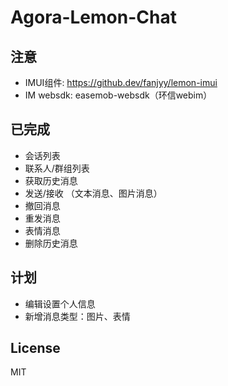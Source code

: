 # Agora-Lemon-Chat

## 注意
- IMUI组件: https://github.dev/fanjyy/lemon-imui
- IM websdk: easemob-websdk（环信webim） 
## 已完成
* 会话列表
* 联系人/群组列表
* 获取历史消息
* 发送/接收 （文本消息、图片消息）
* 撤回消息
* 重发消息
* 表情消息
* 删除历史消息
## 计划
* 编辑设置个人信息
* 新增消息类型：图片、表情
## License

MIT
